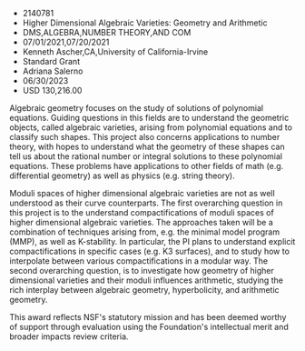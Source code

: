 
* 2140781
* Higher Dimensional Algebraic Varieties: Geometry and Arithmetic
* DMS,ALGEBRA,NUMBER THEORY,AND COM
* 07/01/2021,07/20/2021
* Kenneth Ascher,CA,University of California-Irvine
* Standard Grant
* Adriana Salerno
* 06/30/2023
* USD 130,216.00

Algebraic geometry focuses on the study of solutions of polynomial equations.
Guiding questions in this fields are to understand the geometric objects, called
algebraic varieties, arising from polynomial equations and to classify such
shapes. This project also concerns applications to number theory, with hopes to
understand what the geometry of these shapes can tell us about the rational
number or integral solutions to these polynomial equations. These problems have
applications to other fields of math (e.g. differential geometry) as well as
physics (e.g. string theory).

Moduli spaces of higher dimensional algebraic varieties are not as well
understood as their curve counterparts. The first overarching question in this
project is to the understand compactifications of moduli spaces of higher
dimensional algebraic varieties. The approaches taken will be a combination of
techniques arising from, e.g. the minimal model program (MMP), as well as
K-stability. In particular, the PI plans to understand explicit
compactifications in specific cases (e.g. K3 surfaces), and to study how to
interpolate between various compactifications in a modular way. The second
overarching question, is to investigate how geometry of higher dimensional
varieties and their moduli influences arithmetic, studying the rich interplay
between algebraic geometry, hyperbolicity, and arithmetic geometry.

This award reflects NSF's statutory mission and has been deemed worthy of
support through evaluation using the Foundation's intellectual merit and broader
impacts review criteria.
